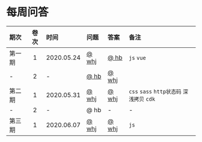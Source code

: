 # 每周问答


| 期次 | 卷次 | 时间|  问题 | 答案 | 备注 |
|:-|:-:|:-|:-|:-|:-|
| 第一期 | 1 | 2020.05.24 | [@ whj](paper/whj/20200524.md)  | [@ hb](answer/hb/20200524.md) | `js` `vue` |
| - | 2 | - |[@ hb](paper/hb/20200524.md) | [@ whj](./answer/whj/20200524.md) | 
| 第二期 | 1 | 2020.05.31 | [@ whj](paper/whj/20200531.md) | [@ whj](./answer/whj/r-20200531.md) |  `css` `sass` `http状态码` `深浅拷贝` `cdk` |
| - | 2 | - | @ hb | - | - |
| 第三期 | 1 | 2020.06.07 | [@ whj](paper/whj/20200607.md) | [@ whj](./answer/whj/r-20200607.md) | `js` |